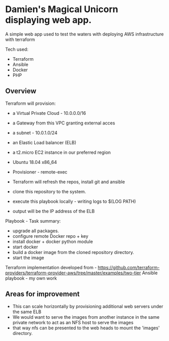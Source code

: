 # Damien's Magical Unicorn displaying web app.

A simple web app used to test the waters with deploying AWS infrastructure with terraform

Tech used:
- Terraform
- Ansible
- Docker
- PHP

## Overview
Terraform will provision:
 - a Virtual Private Cloud - 10.0.0.0/16
  - a Gateway from this VPC granting external acces
  - a subnet - 10.0.1.0/24
 - an Elastic Load balancer (ELB)

 - a t2.micro EC2 instance in our preferred region 
  - Ubuntu 18.04 x86_64
 - Provisioner - remote-exec
  - Terraform will refresh the repos, install git and ansible
  - clone this repository to the system.
  - execute this playbook locally - writing logs to $(LOG PATH)
 - output will be the IP address of the ELB

Playbook - Task summary:
 - upgrade all packages.
 - configure remote Docker repo + key
 - install docker + docker python module
 - start docker
 - build a docker image from the cloned repository directory.
 - start the image

Terraform implementation developed from - https://github.com/terraform-providers/terraform-provider-aws/tree/master/examples/two-tier 
Ansible playbook - my own work

## Areas for improvement
 - This can scale horizontally by provisioning additional web servers under the same ELB
 - We would want to serve the images from another instance in the same private network to act as an NFS host to serve the images
  - that way nfs can be presented to the web heads to mount the 'images' directory.
